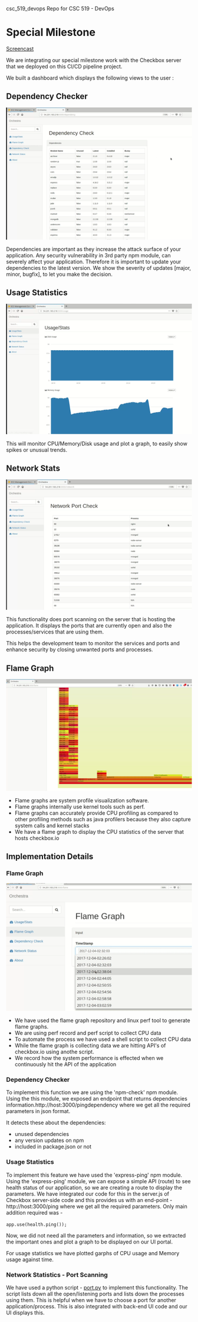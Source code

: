 csc_519_devops
Repo for CSC 519 - DevOps

# Special Milestone
[Screencast](https://youtu.be/o3Cof-OY8tY)

We are integrating our special milestone work with the Checkbox server that we deployed on this CI/CD pipeline project.

We built a dashboard which displays the following views to the user :

## Dependency Checker

![](./dep.png)

Dependencies are important as they increase the attack surface of your application. Any security vulnerability in 3rd party npm module, can severely affect your application. Therefore it is important to update your dependencies to the latest version. We show the severity of updates [major, minor, bugfix], to let you make the decision.

## Usage Statistics 

![](./usage.png)

This will monitor CPU/Memory/Disk usage and plot a graph, to easily show spikes or unusual trends.

## Network Stats 

![](./port.png)

This functionality does port scanning on the server that is hosting the application. It displays the ports that are currently open and also the processes/services that are using them. 

This helps the development team to monitor the services and ports and enhance security by closing unwanted ports and processes.

## Flame Graph 

![](./flame.png)

- Flame graphs are system profile visualization software.
- Flame graphs internally use kernel tools such as perf. 
- Flame graphs can accurately provide CPU profiling as compared to other profiling methods such as java profilers because they also capture system calls and kernel stacks
- We have a flame graph to display the CPU statistics of the server that hosts checkbox.io

## Implementation Details

### Flame Graph

![](./flameoption.png)

- We have used the flame graph repository and linux perf tool to generate flame graphs.
- We are using perf record and perf script to collect CPU data
- To automate the process we have used a shell script to collect CPU data 
- While the flame graph is collecting data we are hitting API's of checkbox.io using anothe script.
- We record how the system performance is effected when we continuously hit the API of the application

### Dependency Checker

To implement this function we are using the 'npm-check' npm module. Using the this module, we exposed an endpoint that returns dependencies information.http://host:3000/pingdependency where we get all the required parameters in json format.

It detects these about the dependencies:
- unused dependencies
- any version updates on npm
- included in package.json or not

### Usage Statistics

To implement this feature we have used the 'express-ping' npm module. Using the 'express-ping' module, we can expose a simple API (route) to see health status of our application, so we are creating a route to display the parameters. We have integrated our code for this in the server.js of Checkbox server-side code and this provides us with an end-point - http://host:3000/ping where we get all the required parameters. 
Only main addition required was - 

`app.use(health.ping());`

Now, we did not need all the parameters and information, so we extracted the important ones and plot a graph to be displayed on our UI portal.

For usage statistics we have plotted garphs of CPU usage and Memory usage against time. 

### Network Statistics - Port Scanning

We have used a python script - [port.py](https://github.ncsu.edu/zsthampi/csc_519_devops/blob/milestone4/port.py) to implement this functionality. The script lists down all the open/listening ports and lists down the processes using them. This is helpful when we have to choose a port for another application/process. This is also integrated with back-end UI code and our UI displays this. 
